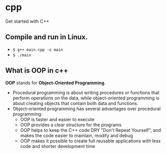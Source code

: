 # cpp
Get started with C++

## Compile and run in Linux.
* `$ g++ main.cpp -o main`
* `$ ./main`

## What is OOP in c++
**OOP** stands for **Object-Oriented Programming**.
* Procedural programming is about writing procedures or functions that perform operations on the data, while object-oriented programming is about creating objects that contain both data and functions.
* Object-oriented programming has several advantages over procedural programming:
    - OOP is faster and easier to execute
    - OOP provides a clear structure for the programs
    - OOP helps to keep the C++ code DRY "Don't Repeat Yourself", and makes the code easier to maintain, modify and debug
    - OOP makes it possible to create full reusable applications with less code and shorter development time